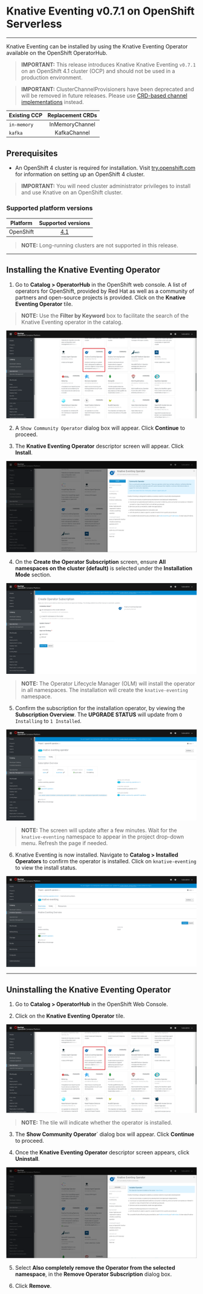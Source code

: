 # Knative Eventing v0.7.1 on OpenShift Serverless
--------

Knative Eventing can be installed by using the Knative Eventing Operator available on the OpenShift OperatorHub.

> **IMPORTANT:** This release introduces Knative Knative Eventing `v0.7.1` on an OpenShift 4.1 cluster (OCP) and should not be used in a production environment.

> **IMPORTANT:**  ClusterChannelProvisioners have been deprecated and will be removed in future releases. Please use [CRD-based channel implementations](https://github.com/knative/eventing/releases) instead.

| Existing CCP  | Replacement CRDs|
| ------------- |:-------------:|
| `in-memory`   | InMemoryChannel
| `kafka` 	    | KafkaChannel

## Prerequisites

* An OpenShift 4 cluster is required for installation. Visit [try.openshift.com](https://try.openshift.com) for information on setting up an OpenShift 4 cluster.

> **IMPORTANT:**  You will need cluster administrator privileges to install and use Knative on an OpenShift cluster.

### Supported platform versions

| Platform        | Supported versions           |
| ------------- |:-------------:|
| OpenShift      | [4.1](https://try.openshift.com/)          |

> **NOTE:**  Long-running clusters are not supported in this release.


--------
## Installing the Knative Eventing Operator

1. Go to **Catalog > OperatorHub** in the OpenShift web console. A list of operators for OpenShift, provided by Red Hat as well as a community of partners and open-source projects is provided. Click on the **Knative Eventing Operator** tile. 

> **NOTE:** Use the **Filter by Keyword** box to facilitate the search of the Knative Eventing operator in the catalog.

![ESO Tile](/images/knative-eventing-tile-highlighted.png)

2. A `Show Community Operator` dialog box will appear. Click **Continue** to proceed.

3. The **Knative Eventing Operator** descriptor screen will appear. Click **Install**.

![ESO Install Screen](/images/knative-eventing-operator-screen.png)

4. On the **Create the Operator Subscription** screen, ensure  **All namespaces on the cluster (default)** is selected under the **Installation Mode** section.

![ESO Namespaces Default](/images/knative-eventing-namespaces-default.png)

> **NOTE:** The Operator Lifecycle Manager (OLM) will install the operator in all namespaces. The installation will create the `knative-eventing` namespace.

5. Confirm the subscription for the installation operator, by viewing the **Subscription Overview**. The **UPGRADE STATUS** will update from `O Installing` to `1 Installed`.

![ESO Upgrade Status](/images/knative-eventing-installed-sub.png)

> **NOTE:** The screen will update after a few minutes. Wait for the `knative-eventing` namespace to appear in the project drop-down menu. Refresh the page if needed.

6. Knative Eventing is now installed. Navigate to **Catalog > Installed Operators** to confirm the operator is installed. Click on `knative-eventing` to view the install status.

![ESO installed](/images/knative-eventing-installed-operator.png)


---------
## Uninstalling the Knative Eventing Operator

1. Go to **Catalog > OperatorHub** in the OpenShift Web Console.

2. Click on the **Knative Eventing Operator** tile.

![ESO Uninstall Tile](/images/knative-eventing-uninstall-tile.png)

> **NOTE:** The tile will indicate whether the operator is installed.

3. The **Show Community Operator**` dialog box will appear. Click **Continue** to proceed.

4. Once the **Knative Eventing Operator** descriptor screen appears, click **Uninstall**.

![ESO Uninstall](/images/knative-eventing-uninstall-operator.png)

5. Select **Also completely remove the Operator from the selected namespace**, in the **Remove Operator Subscription** dialog box.

6. Click **Remove**.
